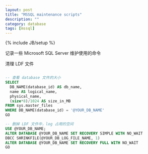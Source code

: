 ```yaml
---
layout: post
title: "MSSQL maintenance scripts"
description: ""
category: database
tags: [mssql]
---
```

{% include JB/setup %}

记录一些 Microsoft SQL Server 维护使用的命令


清理 LDF 文件

```sql

-- 查看 database 文件的大小 
SELECT 
  DB_NAME(database_id) AS db_name,  name AS logical_name,  physical_name,   (size*8)/1024 AS size_in_MBFROM sys.master_filesWHERE DB_NAME(database_id) = '@YOUR_DB_NAME'GO-- 删掉 LDF 文件中，log 占用的空间USE @YOUR_DB_NAME;ALTER DATABASE @YOUR_DB_NAME SET RECOVERY SIMPLE WITH NO_WAITDBCC SHRINKFILE(@YOUR_DB_LOG_FILE_NAME, 1)ALTER DATABASE @YOUR_DB_NAME SET RECOVERY FULL WITH NO_WAITGO 

```